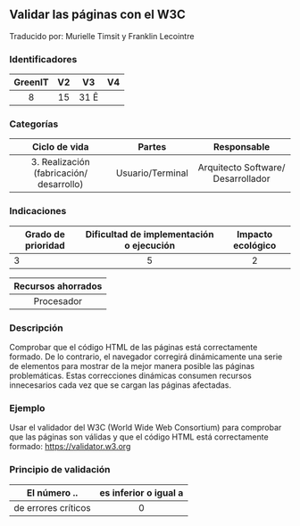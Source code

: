 ## Validar las páginas con el W3C
Traducido por: Murielle Timsit y Franklin Lecointre

### Identificadores

| GreenIT |  V2  |  V3  |  V4  |
|:-------:|:----:|:----:|:----:|
| 8  | 15 | 31  Ê   |

### Categorías

| Ciclo de vida | Partes | Responsable  |
|:---------:|:----:|:----:|
| 3. Realización (fabricación/ desarrollo) | Usuario/Terminal | Arquitecto Software/ Desarrollador |

### Indicaciones

| Grado de prioridad   | Dificultad de implementación o ejecución | Impacto ecológico   |
|-------------------|:-------------------------:|:---------------------:|
| 3 | 5 | 2 |

|Recursos ahorrados |
|:----------------------------------------------------------:|
| Procesador  |

### Descripción

Comprobar que el código HTML de las páginas está correctamente formado. De lo contrario, el navegador corregirá dinámicamente una serie de elementos para mostrar de la mejor manera posible las páginas problemáticas.
Estas correcciones dinámicas consumen recursos innecesarios cada vez que se cargan las páginas afectadas.

### Ejemplo

Usar el validador del W3C (World Wide Web Consortium) para comprobar que las páginas son válidas y que el código HTML está correctamente formado:
https://validator.w3.org

### Principio de validación

| El número ..   | es inferior o igual a   |  
|-------------------|:-------------------------:|
| de errores críticos  | 0  |


